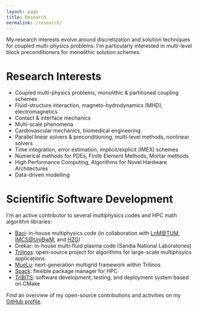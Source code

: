 ```yaml
---
layout: page
title: Research
eermalink: /research/
---
```


My research interests evolve around discretization and solution techniques for coupled multi-physics problems.
I'm particularly interested in multi-level block preconditioners for monolithic solution schemes.

# Research Interests

- Coupled multi-physics problems, monolithic & partitioned coupling schemes
- Fluid-structure interaction, magneto-hydrodynamics (MHD), electromagnetics
- Contact & interface mechanics
- Multi-scale phenomena
- Cardiovascular mechanics, biomedical engineering
- Parallel linear solvers & preconditioning, multi-level methods, nonlinear solvers
- Time integration, error estimation, implicit/explicit (IMEX) schemes
- Numerical methods for PDEs, Finite Element Methods, Mortar methods
- High Performance Computing, Algorithms for Novel Hardware Architectures
- Data-driven modelling

# Scientific Software Development

I'm an active contributor to several multiphysics codes and HPC math algorithm libraries:

- [Baci](https://baci.pages.gitlab.lrz.de/website): in-house multiphysics code (in collaboration with [LnM@TUM](www.lnm.mw.tum.de), [IMCS@UniBwM](www.unibw.de/imcs-en), and [HZG](https://www.hzg.de/institutes_platforms/materials_research/materials_mechanics/simulation/index.php.de))
- Drekar: in-house multi-fluid plasma code (Sandia National Laboratories)
- [Trilinos](https://trilinos.github.io): open-source project for algorithms for large-scale multiphsyics applications
- [MueLu](https://trilinos.github.io/muelu.html): next-generation multigrid framework within Trilinos
- [Spack](https://spack.io/): flexible package manager for HPC
- [TriBITS](http://tribits.org): software development, testing, and deployment system based on CMake

Find an overview of my open-source contributions and activities on my [GitHub profile](https://github.com/mayrmt).

